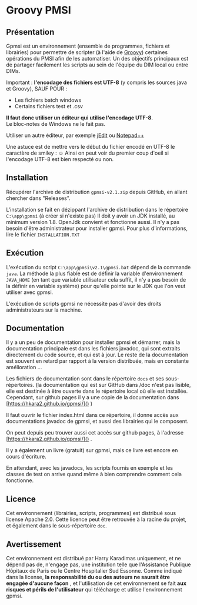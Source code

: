 <!--☺:encoding=UTF-8:-->

# Groovy PMSI

## Présentation

Gpmsi est un environnement (ensemble de programmes, fichiers et librairies) pour
permettre de scripter (à l'aide de [Groovy](https://groovy-lang.org/)) certaines opérations du PMSI afin de les automatiser. Un des objectifs principaux est de partager facilement les scripts au sein de l'équipe du DIM local ou entre DIMs.

Important : **l'encodage des fichiers est UTF-8** (y compris les sources java et Groovy), SAUF POUR :

- Les fichiers batch windows
- Certains fichiers test et .csv

**Il faut donc utiliser un éditeur qui utilise l'encodage UTF-8**.  
Le bloc-notes de Windows ne le fait pas.

Utiliser un autre éditeur, par exemple [jEdit](https://www.jedit.org)
ou [Notepad++](https://notepad-plus-plus.org/)

Une astuce est de mettre vers le début du fichier encodé en UTF-8 le caractère de smiley : ☺
Ainsi on peut voir du premier coup d'oeil si l'encodage UTF-8 est bien respecté ou non.

## Installation

Récupérer l'archive de distribution `gpmsi-v2.1.zip` depuis GitHub, en allant chercher dans "Releases".

L'installation se fait en dézippant l'archive de distribution dans le répertoire `C:\app\gpmsi` (à créer si n'existe pas)
Il doit y avoir un JDK installé, au minimum version 1.8. OpenJdk convient et fonctionne aussi.
Il n'y a pas besoin d'être administrateur pour installer gpmsi.
Pour plus d'informations, lire le fichier `INSTALLATION.TXT`

## Exécution

L'exécution du script `C:\app\gpmsi\v2.1\gpmsi.bat` dépend de la commande `java`. La méthode la plus
fiable est de définir la variable d'environnement `JAVA_HOME` (en tant que variable utilisateur cela suffit, il 
n'y a pas besoin de la définir en variable système) pour qu'elle pointe sur le JDK que l'on
veut utiliser avec gpmsi.

L'exécution de scripts gpmsi ne nécessite pas d'avoir des droits administrateurs sur la machine.

## Documentation

Il y a un peu de documentation pour installer gpmsi et démarrer, mais
la documentation principale est dans les fichiers javadoc, qui sont extraits directement
du code source, et qui est à jour.
Le reste de la documentation est souvent en retard par rapport à la version distribuée,
mais en constante amélioration ...

Les fichiers de documentation sont dans le répertoire `docs` et ses sous-répertoires.
(la documentation qui est sur GitHub dans /doc n'est pas lisible, elle est destinée à être
ouverte dans le répertoire local où elle est installée. Cependant, sur github pages
il y a une copie de la documentation dans [https://hkara2.github.io/gpmsi/]() )

Il faut ouvrir le fichier index.html dans ce répertoire, il donne accès aux documentations
javadoc de gpmsi, et aussi des librairies qui le composent. 

On peut depuis peu trouver aussi cet accès sur github pages, à l'adresse [https://hkara2.github.io/gpmsi/]() .

Il y a également un livre (gratuit) sur gpmsi, mais ce livre est encore en cours d'écriture.

En attendant, avec les javadocs, les scripts fournis en exemple et les classes de test on
arrive quand même à bien comprendre comment cela fonctionne.

## Licence

Cet environnement (librairies, scripts, programmes) est distribué sous license Apache 2.0.
Cette licence peut être retrouvée à la racine du projet, et également dans le 
sous-répertoire `doc`.

## Avertissement

Cet environnement est distribué par Harry Karadimas uniquement, et ne dépend pas de,
n'engage pas, une institution telle que l'Assistance Publique Hôpitaux de Paris
ou le Centre Hospitalier Sud Essonne.
Comme indiqué dans la license, 
**la responsabilité du ou des auteurs ne saurait être engagée d'aucune façon**
, et l'utilisation de cet environnement se fait 
**aux risques et périls de l'utilisateur** qui télécharge et utilise l'environnement gpmsi.


